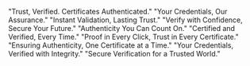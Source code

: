 "Trust, Verified. Certificates Authenticated."
"Your Credentials, Our Assurance."
"Instant Validation, Lasting Trust."
"Verify with Confidence, Secure Your Future."
"Authenticity You Can Count On."
"Certified and Verified, Every Time."
"Proof in Every Click, Trust in Every Certificate."
"Ensuring Authenticity, One Certificate at a Time."
"Your Credentials, Verified with Integrity."
"Secure Verification for a Trusted World."
